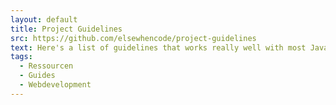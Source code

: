 ```yaml
---
layout: default
title: Project Guidelines
src: https://github.com/elsewhencode/project-guidelines
text: Here's a list of guidelines that works really well with most JavaScript projects.
tags:
  - Ressourcen
  - Guides
  - Webdevelopment
---
```

